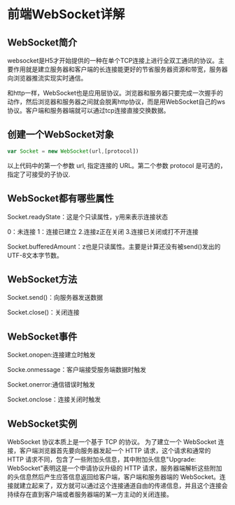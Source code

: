 # 前端WebSocket详解

## WebSocket简介

websocket是H5才开始提供的一种在单个TCP连接上进行全双工通讯的协议。主要作用就是建立服务器和客户端的长连接能更好的节省服务器资源和带宽，服务器向浏览器推流实现实时通信。

和http一样，WebSocket也是应用层协议。浏览器和服务器只要完成一次握手的动作，然后浏览器和服务器之间就会脱离http协议，而是用WebSocket自己的ws协议。客户端和服务器端就可以通过tcp连接直接交换数据。

## 创建一个WebSocket对象

```js
var Socket = new WebSocket(url,[protocol])
```
以上代码中的第一个参数 url, 指定连接的 URL。第二个参数 protocol 是可选的，指定了可接受的子协议.

## WebSocket都有哪些属性

Socket.readyState：这是个只读属性，y用来表示连接状态

0：未连接 1：连接已建立 2.连接z正在关闭 3.连接已关闭或打不开连接

Socket.bufferedAmount：z也是只读属性。主要是计算还没有被send()发出的UTF-8文本字节数。

## WebSocket方法

Socket.send()：向服务器发送数据

Socket.close()：关闭连接

## WebSocket事件

Socket.onopen:连接建立时触发

Socke.onmessage：客户端接受服务端数据时触发

Socket.onerror:通信错误时触发

Socket.onclose：连接关闭时触发

## WebSocket实例

WebSocket 协议本质上是一个基于 TCP 的协议。 为了建立一个 WebSocket 连接，客户端浏览器首先要向服务器发起一个 HTTP 请求，这个请求和通常的 HTTP 请求不同，包含了一些附加头信息，其中附加头信息"Upgrade: WebSocket"表明这是一个申请协议升级的 HTTP 请求，服务器端解析这些附加的头信息然后产生应答信息返回给客户端，客户端和服务器端的 WebSocket。连接就建立起来了，双方就可以通过这个连接通道自由的传递信息，并且这个连接会持续存在直到客户端或者服务器端的某一方主动的关闭连接。
